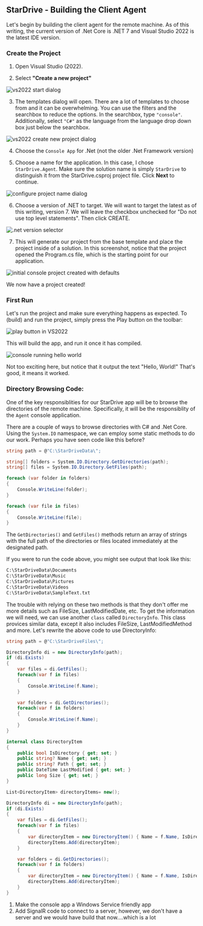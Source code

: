 ## StarDrive - Building the Client Agent
Let's begin by building the client agent for the remote machine. As of this writing, the current version of .Net Core is .NET 7 and Visual Studio 2022 is the latest IDE version.

### Create the Project

1. Open Visual Studio (2022).

2. Select **"Create a new project"**

![vs2022 start dialog](images/part1/1-vs-create-new-project.png)

3. The templates dialog will open. There are a lot of templates to choose from and it can be overwhelming. You can use the filters and the searchbox to reduce the options. In the searchbox, type `"console"`. Additionally, select `"C#"` as the language from the language drop down box just below the searchbox.

![vs2022 create new project dialog](images/part1/2-console-app.png)

4. Choose the `Console App` for .Net (not the older .Net Framework version)

5. Choose a name for the application. In this case, I chose `StarDrive.Agent`. Make sure the solution name is simply `StarDrive` to distinguish it from the StarDrive.csproj project file. Click **Next** to continue.

![configure project name dialog](images/part1/3-name-console-app.png)

6. Choose a version of .NET to target. We will want to target the latest as of this writing, version 7. We will leave the checkbox unchecked for "Do not use top level statements". Then click CREATE.

![.net version selector](images/part1/4-net-version.png)


7. This will generate our project from the base template and place the project inside of a solution. In this screenshot, notice that the project opened the Program.cs file, which is the starting point for our application.

![initial console project created with defaults](images/part1/5-we-have-liftoff.png)

We now have a project created!

### First Run
Let's run the project and make sure everything happens as expected.  To (build) and run the project, simply press the Play button on the toolbar:

![play button in VS2022](images/part1/6-click-run-button.png)

This will build the app, and run it once it has compiled.

![console running hello world](images/part1/7-console-running.png)

Not too exciting here, but notice that it output the text "Hello, World!" That's good, it means it worked.


### Directory Browsing Code:
One of the key responsiblities for our StarDrive app will be to browse the directories of the remote machine. Specifically, it will be the responsiblity of the `Agent` console application.

There are a couple of ways to browse directories with C# and .Net Core. Using the `System.IO` namespace, we can employ some static methods to do our work. Perhaps you have seen code like this before?

```C#
string path = @"C:\StarDriveData\";

string[] folders = System.IO.Directory.GetDirectories(path);
string[] files = System.IO.Directory.GetFiles(path);

foreach (var folder in folders)
{
    Console.WriteLine(folder);
}

foreach (var file in files)
{
    Console.WriteLine(file);
}
```
The `GetDirectories()` and `GetFiles()` methods return an array of strings with the full path of the directories or files located immediately at the designated path.

If you were to run the code above, you might see output that look like this:

```cmd
C:\StarDriveData\Documents
C:\StarDriveData\Music
C:\StarDriveData\Pictures
C:\StarDriveData\Videos
C:\StarDriveData\SampleText.txt
```

The trouble with relying on these two methods is that they don't offer me more details such as FileSize, LastModifiedDate, etc. To get the information we will need, we can use another `class` called `DirectoryInfo`. This class provices similar data, except it also includes FileSize, LastModifiedMethod and more. Let's rewrite the above code to use DirectoryInfo:

```C#
string path = @"C:\StarDriveFiles\";

DirectoryInfo di = new DirectoryInfo(path);
if (di.Exists)
{
    var files = di.GetFiles();
    foreach(var f in files)
    {
        Console.WriteLine(f.Name);
    }

    var folders = di.GetDirectories();
    foreach(var f in folders)
    {
        Console.WriteLine(f.Name);
    }
}
```






```C#
internal class DirectoryItem
{
    public bool IsDirectory { get; set; }
    public string? Name { get; set; }
    public string? Path { get; set; }
    public DateTime LastModified { get; set; }
    public long Size { get; set; }
}
```

```C#
List<DirectoryItem> directoryItems= new();

DirectoryInfo di = new DirectoryInfo(path);
if (di.Exists)
{
    var files = di.GetFiles();
    foreach(var f in files)
    {
        var directoryItem = new DirectoryItem() { Name = f.Name, IsDirectory = false, Path = f.FullName, LastModified = f.LastWriteTime, Size=f.Length };
        directoryItems.Add(directoryItem);
    }

    var folders = di.GetDirectories();
    foreach(var f in folders)
    {
        var directoryItem = new DirectoryItem() { Name = f.Name, IsDirectory=true, Path=f.FullName, LastModified=f.LastWriteTime };
        directoryItems.Add(directoryItem);
    }
}
```

1) Make the console app a Windows Service friendly app
2) Add SignalR code to connect to a server, however, we don't have a server and we would have build that now....which is a lot

